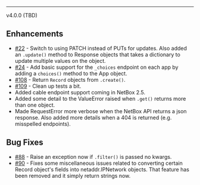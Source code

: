 ---

v4.0.0 (TBD)

## Enhancements

* [#22](https://github.com/digitalocean/pynetbox/issues/22) - Switch to using PATCH instead of PUTs for updates. Also added an `.update()` method to Response objects that takes a dictionary to update multiple values on the object.
* [#24](https://github.com/digitalocean/pynetbox/issues/24) - Add basic support for the `_choices` endpoint on each app by adding a `choices()` method to the App object.
* [#108](https://github.com/digitalocean/pynetbox/issues/108) - Return `Record` objects from `.create()`.
* [#109](https://github.com/digitalocean/pynetbox/issues/109) - Clean up tests a bit.
* Added cable endpoint support coming in NetBox 2.5.
* Added some detail to the ValueError raised when `.get()` returns more than one object.
* Made RequestError more verbose when the NetBox API returns a json response. Also added more details when a 404 is returned (e.g. misspelled endpoints). 


## Bug Fixes

* [#88](https://github.com/digitalocean/pynetbox/issues/88) - Raise an exception now if `.filter()` is passed no kwargs.
* [#90](https://github.com/digitalocean/pynetbox/issues/90) - Fixes some miscellaneous issues related to converting certain Record object's fields into netaddr.IPNetwork objects. That feature has been removed and it simply return strings now.
